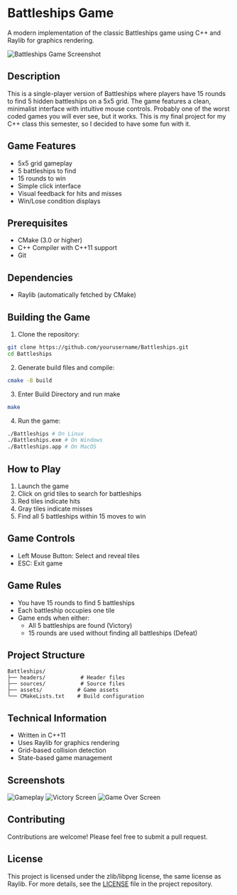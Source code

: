 # Battleships Game

A modern implementation of the classic Battleships game using C++ and Raylib for graphics rendering.

![Battleships Game Screenshot](assets/gameplay.png) <!-- You'll need to add this -->

## Description
This is a single-player version of Battleships where players have 15 rounds to find 5 hidden battleships on a 5x5 grid. The game features a clean, minimalist interface with intuitive mouse controls.
Probably one of the worst coded games you will ever see, but it works.
This is my final project for my C++ class this semester, so I decided to have some fun with it.

## Game Features
- 5x5 grid gameplay
- 5 battleships to find
- 15 rounds to win
- Simple click interface
- Visual feedback for hits and misses
- Win/Lose condition displays

## Prerequisites
- CMake (3.0 or higher)
- C++ Compiler with C++11 support
- Git

## Dependencies
- Raylib (automatically fetched by CMake)

## Building the Game

1. Clone the repository:
```bash
git clone https://github.com/yourusername/Battleships.git
cd Battleships
```

2. Generate build files and compile:
```bash
cmake -B build
```
3. Enter Build Directory and run make
```bash
make
```

4. Run the game:
```bash
./Battleships # On Linux
./Battleships.exe # On Windows
./Battleships.app # On MacOS
```

## How to Play
1. Launch the game
2. Click on grid tiles to search for battleships
3. Red tiles indicate hits
4. Gray tiles indicate misses
5. Find all 5 battleships within 15 moves to win

## Game Controls
- Left Mouse Button: Select and reveal tiles
- ESC: Exit game

## Game Rules
- You have 15 rounds to find 5 battleships
- Each battleship occupies one tile
- Game ends when either:
  - All 5 battleships are found (Victory)
  - 15 rounds are used without finding all battleships (Defeat)

## Project Structure
```
Battleships/
├── headers/           # Header files
├── sources/           # Source files
├── assets/           # Game assets
└── CMakeLists.txt    # Build configuration
```

## Technical Information
- Written in C++11
- Uses Raylib for graphics rendering
- Grid-based collision detection
- State-based game management

## Screenshots
![Gameplay](assets/game.png) <!-- You'll need to add this -->
![Victory Screen](assets/victory.png) <!-- You'll need to add this -->
![Game Over Screen](assets/game_over.png)

## Contributing
Contributions are welcome! Please feel free to submit a pull request.

## License

This project is licensed under the zlib/libpng license, the same license as Raylib. For more details, see the [LICENSE](LICENSE) file in the project repository.
